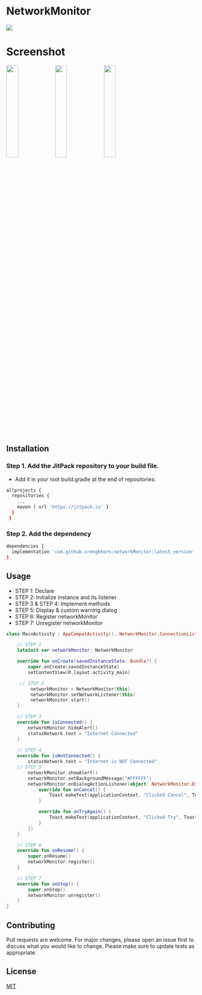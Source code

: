 # NetworkMonitor

[![](https://jitpack.io/v/srengkhorn/networkMonitor.svg)](https://jitpack.io/#srengkhorn/networkMonitor)

# Screenshot
<img src="https://techkh.com/wp-content/uploads/2020/07/demo_01.png" width="25%"> <img src="https://techkh.com/wp-content/uploads/2020/07/demo_02.png" width="25%"> <img src="https://media0.giphy.com/media/KZSSxGymfQgQWPEAu6/giphy.gif" width="25%">

## Installation
### Step 1. Add the JitPack repository to your build file. 
- Add it in your root build.gradle at the end of repositories:

```bash
allprojects {
  repositories {
    ...
    maven { url 'https://jitpack.io' }
  }
 }
```
### Step 2. Add the dependency

```bash
dependencies {
  implementation 'com.github.srengkhorn:networkMonitor:latest_version'
}
```
## Usage
- STEP 1: Declare
- STEP 2: Initialize instance and its listener
- STEP 3 & STEP 4: Implement methods
- STEP 5: Display & custom warning dialog
- STEP 6: Register networkMonitor
- STEP 7: Unregister networkMonitor
```kotlin
class MainActivity : AppCompatActivity(), NetworkMonitor.ConnectionListener {

    // STEP 1
    lateinit var networkMonitor: NetworkMonitor

    override fun onCreate(savedInstanceState: Bundle?) {
        super.onCreate(savedInstanceState)
        setContentView(R.layout.activity_main)

	 // STEP 2
         networkMonitor = NetworkMonitor(this)
         networkMonitor.setNetworkListener(this)
         networkMonitor.start()
    }

    // STEP 3
    override fun isConnected() {
        networkMonitor.hideAlert()
        statusNetwork.text = "Internet Connected"
    }
    
    // STEP 4
    override fun isNotConnected() {
        statusNetwork.text = "Internet is NOT Connected"
	// STEP 5
        networkMonitor.showAlert()
        networkMonitor.setBackgroundMessage("#FFFFFF")
        networkMonitor.onDialogActionListener(object: NetworkMonitor.DialogListener{
            override fun onCancel() {
                Toast.makeText(applicationContext, "Clicked Cancel", Toast.LENGTH_SHORT).show()
            }

            override fun onTryAgain() {
                Toast.makeText(applicationContext, "Clicked Try", Toast.LENGTH_SHORT).show()
            }
        })
    }

    // STEP 6
    override fun onResume() {
        super.onResume()
        networkMonitor.register()
    }

    // STEP 7
    override fun onStop() {
        super.onStop()
        networkMonitor.unregister()
    }
}
```
## Contributing
Pull requests are welcome. For major changes, please open an issue first to discuss what you would like to change.
Please make sure to update tests as appropriate.
## License
[MIT](https://choosealicense.com/licenses/mit/)
